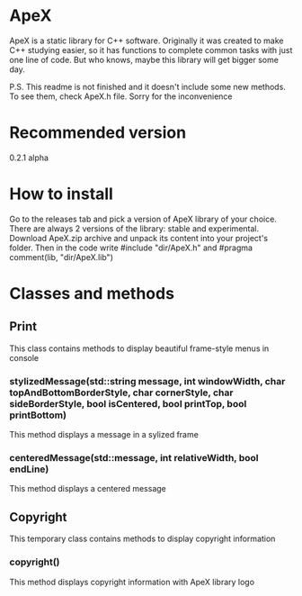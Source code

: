 # ApeX
ApeX is a static library for C++ software. Originally it was created to make C++ studying easier, so it has functions to complete common tasks with just one line of code. But who knows, maybe this library will get bigger some day.

P.S. This readme is not finished and it doesn't include some new methods. To see them, check ApeX.h file. Sorry for the inconvenience
# Recommended version
0.2.1 alpha
# How to install
Go to the releases tab and pick a version of ApeX library of your choice. There are always 2 versions of the library: stable and experimental. Download ApeX.zip archive and unpack its content into your project's folder. Then in the code write #include "dir/ApeX.h" and #pragma comment(lib, "dir/ApeX.lib")
# Classes and methods
## Print
This class contains methods to display beautiful frame-style menus in console
### stylizedMessage(std::string message, int windowWidth, char topAndBottomBorderStyle, char cornerStyle, char sideBorderStyle, bool isCentered, bool printTop, bool printBottom)
This method displays a message in a sylized frame
### centeredMessage(std::message, int relativeWidth, bool endLine)
This method displays a centered message
## Copyright
This temporary class contains methods to display copyright information
### copyright()
This method displays copyright information with ApeX library logo
